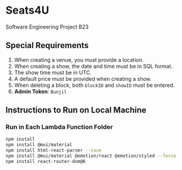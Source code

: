 # Seats4U

Software Engineering Project B23

## Special Requirements

1. When creating a venue, you must provide a location.
2. When creating a show, the date and time must be in SQL format.
3. The show time must be in UTC.
4. A default price must be provided when creating a show.
5. When deleting a block, both `blockID` and `showID` must be entered.
6. **Admin Token**: `Bunjil`

## Instructions to Run on Local Machine

### Run in Each Lambda Function Folder
```bash
npm install
npm install @mui/material
npm install html-react-parser --save
npm install @mui/material @emotion/react @emotion/styled --force
npm install react-router-dom@6
```
